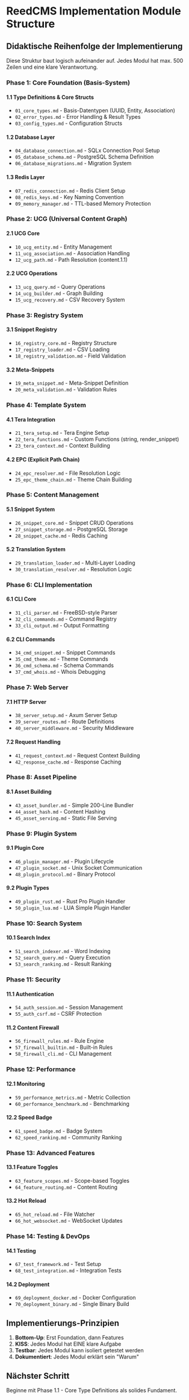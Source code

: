 # ReedCMS Implementation Module Structure

## Didaktische Reihenfolge der Implementierung

Diese Struktur baut logisch aufeinander auf. Jedes Modul hat max. 500 Zeilen und eine klare Verantwortung.

### Phase 1: Core Foundation (Basis-System)

#### 1.1 Type Definitions & Core Structs
- `01_core_types.md` - Basis-Datentypen (UUID, Entity, Association)
- `02_error_types.md` - Error Handling & Result Types
- `03_config_types.md` - Configuration Structs

#### 1.2 Database Layer
- `04_database_connection.md` - SQLx Connection Pool Setup
- `05_database_schema.md` - PostgreSQL Schema Definition
- `06_database_migrations.md` - Migration System

#### 1.3 Redis Layer
- `07_redis_connection.md` - Redis Client Setup
- `08_redis_keys.md` - Key Naming Convention
- `09_memory_manager.md` - TTL-based Memory Protection

### Phase 2: UCG (Universal Content Graph)

#### 2.1 UCG Core
- `10_ucg_entity.md` - Entity Management
- `11_ucg_association.md` - Association Handling
- `12_ucg_path.md` - Path Resolution (content.1.1)

#### 2.2 UCG Operations
- `13_ucg_query.md` - Query Operations
- `14_ucg_builder.md` - Graph Building
- `15_ucg_recovery.md` - CSV Recovery System

### Phase 3: Registry System

#### 3.1 Snippet Registry
- `16_registry_core.md` - Registry Structure
- `17_registry_loader.md` - CSV Loading
- `18_registry_validation.md` - Field Validation

#### 3.2 Meta-Snippets
- `19_meta_snippet.md` - Meta-Snippet Definition
- `20_meta_validation.md` - Validation Rules

### Phase 4: Template System

#### 4.1 Tera Integration
- `21_tera_setup.md` - Tera Engine Setup
- `22_tera_functions.md` - Custom Functions (string, render_snippet)
- `23_tera_context.md` - Context Building

#### 4.2 EPC (Explicit Path Chain)
- `24_epc_resolver.md` - File Resolution Logic
- `25_epc_theme_chain.md` - Theme Chain Building

### Phase 5: Content Management

#### 5.1 Snippet System
- `26_snippet_core.md` - Snippet CRUD Operations
- `27_snippet_storage.md` - PostgreSQL Storage
- `28_snippet_cache.md` - Redis Caching

#### 5.2 Translation System
- `29_translation_loader.md` - Multi-Layer Loading
- `30_translation_resolver.md` - Resolution Logic

### Phase 6: CLI Implementation

#### 6.1 CLI Core
- `31_cli_parser.md` - FreeBSD-style Parser
- `32_cli_commands.md` - Command Registry
- `33_cli_output.md` - Output Formatting

#### 6.2 CLI Commands
- `34_cmd_snippet.md` - Snippet Commands
- `35_cmd_theme.md` - Theme Commands
- `36_cmd_schema.md` - Schema Commands
- `37_cmd_whois.md` - Whois Debugging

### Phase 7: Web Server

#### 7.1 HTTP Server
- `38_server_setup.md` - Axum Server Setup
- `39_server_routes.md` - Route Definitions
- `40_server_middleware.md` - Security Middleware

#### 7.2 Request Handling
- `41_request_context.md` - Request Context Building
- `42_response_cache.md` - Response Caching

### Phase 8: Asset Pipeline

#### 8.1 Asset Building
- `43_asset_bundler.md` - Simple 200-Line Bundler
- `44_asset_hash.md` - Content Hashing
- `45_asset_serving.md` - Static File Serving

### Phase 9: Plugin System

#### 9.1 Plugin Core
- `46_plugin_manager.md` - Plugin Lifecycle
- `47_plugin_socket.md` - Unix Socket Communication
- `48_plugin_protocol.md` - Binary Protocol

#### 9.2 Plugin Types
- `49_plugin_rust.md` - Rust Pro Plugin Handler
- `50_plugin_lua.md` - LUA Simple Plugin Handler

### Phase 10: Search System

#### 10.1 Search Index
- `51_search_indexer.md` - Word Indexing
- `52_search_query.md` - Query Execution
- `53_search_ranking.md` - Result Ranking

### Phase 11: Security

#### 11.1 Authentication
- `54_auth_session.md` - Session Management
- `55_auth_csrf.md` - CSRF Protection

#### 11.2 Content Firewall
- `56_firewall_rules.md` - Rule Engine
- `57_firewall_builtin.md` - Built-in Rules
- `58_firewall_cli.md` - CLI Management

### Phase 12: Performance

#### 12.1 Monitoring
- `59_performance_metrics.md` - Metric Collection
- `60_performance_benchmark.md` - Benchmarking

#### 12.2 Speed Badge
- `61_speed_badge.md` - Badge System
- `62_speed_ranking.md` - Community Ranking

### Phase 13: Advanced Features

#### 13.1 Feature Toggles
- `63_feature_scopes.md` - Scope-based Toggles
- `64_feature_routing.md` - Content Routing

#### 13.2 Hot Reload
- `65_hot_reload.md` - File Watcher
- `66_hot_websocket.md` - WebSocket Updates

### Phase 14: Testing & DevOps

#### 14.1 Testing
- `67_test_framework.md` - Test Setup
- `68_test_integration.md` - Integration Tests

#### 14.2 Deployment
- `69_deployment_docker.md` - Docker Configuration
- `70_deployment_binary.md` - Single Binary Build

## Implementierungs-Prinzipien

1. **Bottom-Up**: Erst Foundation, dann Features
2. **KISS**: Jedes Modul hat EINE klare Aufgabe
3. **Testbar**: Jedes Modul kann isoliert getestet werden
4. **Dokumentiert**: Jedes Modul erklärt sein "Warum"

## Nächster Schritt

Beginne mit Phase 1.1 - Core Type Definitions als solides Fundament.